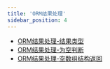 ```yaml
---
title: 'ORM结果处理'
sidebar_position: 4
---
```


- [ORM结果处理-结果类型](/docs/核心组件/数据库ORM/ORM结果处理/ORM结果处理-结果类型)
- [ORM结果处理-为空判断](/docs/核心组件/数据库ORM/ORM结果处理/ORM结果处理-为空判断)
- [ORM结果处理-空数组结构返回](/docs/核心组件/数据库ORM/ORM结果处理/ORM结果处理-空数组结构返回)